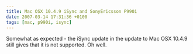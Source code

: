 ```yaml
---
title: Mac OSX 10.4.9 iSync and SonyEricsson P990i
date: 2007-03-14 17:31:36 +0100
tags: [mac, p990i, isync]
---
```


Somewhat as expected - the iSync update in the update to Mac OSX 10.4.9 still gives that it is not supported. Oh well.
